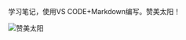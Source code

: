 学习笔记，使用VS CODE+Markdown编写。赞美太阳！

![赞美太阳](https://images.gitee.com/uploads/images/2021/1214/233359_d683fb7d_8841692.png "OQXITV1(`(4PKA7%O9S${O8.png")

